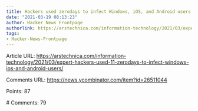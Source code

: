```yaml
---
title: Hackers used zerodays to infect Windows, iOS, and Android users
date: "2021-03-19 08:13:23"
author: Hacker News Frontpage
authorlink: https://arstechnica.com/information-technology/2021/03/expert-hackers-used-11-zerodays-to-infect-windows-ios-and-android-users/
tags:
- Hacker-News-Frontpage
---
```


<p>Article URL: <a href="https://arstechnica.com/information-technology/2021/03/expert-hackers-used-11-zerodays-to-infect-windows-ios-and-android-users/">https://arstechnica.com/information-technology/2021/03/expert-hackers-used-11-zerodays-to-infect-windows-ios-and-android-users/</a></p>
<p>Comments URL: <a href="https://news.ycombinator.com/item?id=26511044">https://news.ycombinator.com/item?id=26511044</a></p>
<p>Points: 87</p>
<p># Comments: 79</p>
